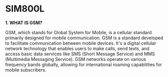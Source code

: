 # SIM800L

**1. WHAT IS GSM?**

GSM, which stands for Global System for Mobile, is a cellular standard primarily designed for mobile communication. GSM is a standard developed to facilitate communication between mobile devices. It's a digital cellular network technology that enables users to make calls, send texts, and access basic data services like SMS (Short Message Service) and MMS (Multimedia Messaging Service). GSM networks operate on various frequency bands globally, allowing for international roaming capabilities for mobile subscribers.

